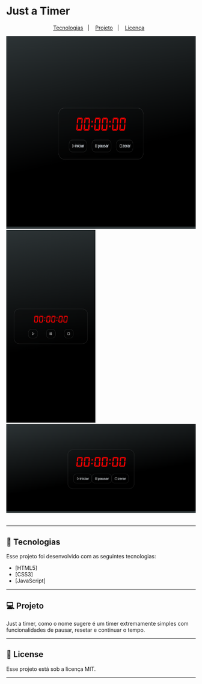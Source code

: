 # Just a Timer

<p align="center">
  <a href="#-tecnologias">Tecnologias</a>&nbsp;&nbsp;&nbsp;|&nbsp;&nbsp;&nbsp;
  <a href="#-projeto">Projeto</a>&nbsp;&nbsp;&nbsp;|&nbsp;&nbsp;&nbsp;
  <a href="#-license">Licença</a>&nbsp;&nbsp;&nbsp;
</p>

<div style="display: inline_block" >
    <img  width="770em" height="513em" alt="just a timer tela em computadores" title="just a timer tela em computadores" src="github-img/screenshot-desktop.png"/> 
    <img  height="513em" alt="just a timer tela em celulares" title="just a timer tela em celulares" src="github-img/screenshot-mobile.png"/>
    <img  alt="just a timer tela em celulares(deitado)"  title="just a timer tela em celulares(deitado)"src="github-img/screenshot-mobile_horizontal.png"/>
  
</div>

<br>

---

## 🧪 Tecnologias

Esse projeto foi desenvolvido com as seguintes tecnologias:

- [HTML5]
- [CSS3]
- [JavaScript]

---

## 💻 Projeto

Just a timer, como o nome sugere é um timer extremamente simples com funcionalidades de pausar, resetar e continuar o tempo.

---

## 📝 License

Esse projeto está sob a licença MIT.

---
